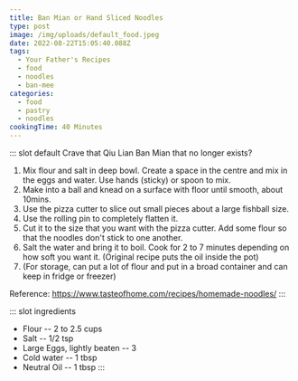 ```yaml
---
title: Ban Mian or Hand Sliced Noodles
type: post
image: /img/uploads/default_food.jpeg
date: 2022-08-22T15:05:40.088Z
tags:
  - Your Father's Recipes
  - food
  - noodles
  - ban-mee
categories:
  - food
  - pastry
  - noodles
cookingTime: 40 Minutes
---
```

::: slot default
Crave that Qiu Lian Ban Mian that no longer exists? 
<!-- more -->
1. Mix flour and salt in deep bowl. Create a space in the centre and mix in the eggs and water. Use hands (sticky) or spoon to mix.
2. Make into a ball and knead on a surface with floor until smooth, about 10mins. 
3. Use the pizza cutter to slice out small pieces about a large fishball size.
4. Use the rolling pin to completely flatten it.
5. Cut it to the size that you want with the pizza cutter. Add some flour so that the noodles don't stick to one another.
6. Salt the water and bring it to boil. Cook for 2 to 7 minutes depending on how soft you want it. (Original recipe puts the oil inside the pot)
7. (For storage, can put a lot of flour and put in a broad container and can keep in fridge or freezer)

Reference: https://www.tasteofhome.com/recipes/homemade-noodles/
:::

::: slot ingredients
- Flour -- 2 to 2.5 cups
- Salt -- 1/2 tsp
- Large Eggs, lightly beaten -- 3
- Cold water -- 1 tbsp
- Neutral Oil -- 1 tbsp
:::